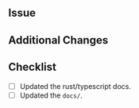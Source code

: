## Issue

<!-- Please replace this line with either a link to the ClickUp issue, or a reference to the GitHub issue. -->

## Additional Changes

<!-- Please replace this line with info that is not in the ClickUp ticket, eg: "also bumps dependency foo version". -->

## Checklist

- [ ] Updated the rust/typescript docs.
- [ ] Updated the `docs/`.